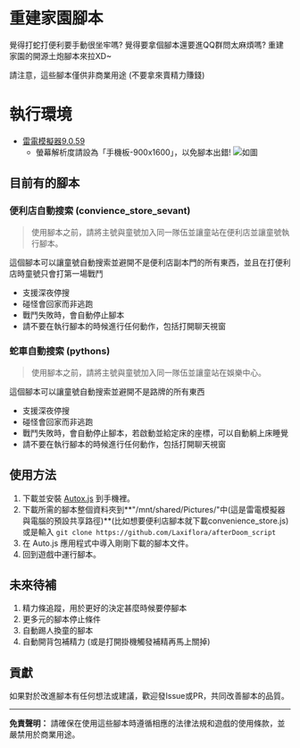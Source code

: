 # 重建家園腳本

覺得打蛇打便利要手動很坐牢嗎? 覺得要拿個腳本還要進QQ群問太麻煩嗎? 重建家園的開源土炮腳本來拉XD~

請注意，這些腳本僅供非商業用途 (不要拿來賣精力賺錢)

# 執行環境
- [雷電模擬器9.0.59](https://www.ldplayer.tw/)
    - 螢幕解析度請設為「手機板-900x1600」，以免腳本出錯!
![如圖]("https://github.com/Laxiflora/afterDoom_script/blob/main/environment.png")


## 目前有的腳本

### 便利店自動搜索 (convience_store_sevant)

> 使用腳本之前，請將主號與童號加入同一隊伍並讓童站在便利店並讓童號執行腳本。

這個腳本可以讓童號自動搜索並避開不是便利店副本門的所有東西，並且在打便利店時童號只會打第一場戰鬥
- 支援深夜停搜
- 碰怪會回家而非逃跑
- 戰鬥失敗時，會自動停止腳本
- 請不要在執行腳本的時候進行任何動作，包括打開聊天視窗

### 蛇車自動搜索 (pythons)

> 使用腳本之前，請將主號與童號加入同一隊伍並讓童站在娛樂中心。

這個腳本可以讓童號自動搜索並避開不是路牌的所有東西
- 支援深夜停搜
- 碰怪會回家而非逃跑
- 戰鬥失敗時，會自動停止腳本，若啟動並給定床的座標，可以自動躺上床睡覺
- 請不要在執行腳本的時候進行任何動作，包括打開聊天視窗

## 使用方法

1. 下載並安裝 [Autox.js](https://github.com/kkevsekk1/AutoX/releases) 到手機裡。
2. 下載所需的腳本整個資料夾到**"/mnt/shared/Pictures/"中(這是雷電模擬器與電腦的預設共享路徑)**(比如想要便利店腳本就下載convenience_store.js)或是輸入
```git clone https://github.com/Laxiflora/afterDoom_script```
3. 在 Auto.js 應用程式中導入剛剛下載的腳本文件。
4. 回到遊戲中運行腳本。


## 未來待補
1. 精力條追蹤，用於更好的決定甚麼時候要停腳本
2. 更多元的腳本停止條件
3. 自動踢人換童的腳本
4. 自動開背包補精力 (或是打開掛機觸發補精再馬上關掉)

## 貢獻

如果對於改進腳本有任何想法或建議，歡迎發Issue或PR，共同改善腳本的品質。

---

**免責聲明：** 請確保在使用這些腳本時遵循相應的法律法規和遊戲的使用條款，並嚴禁用於商業用途。